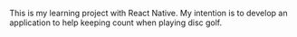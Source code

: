 This is my learning project with React Native. My intention is to develop an application to help keeping count when playing disc golf.